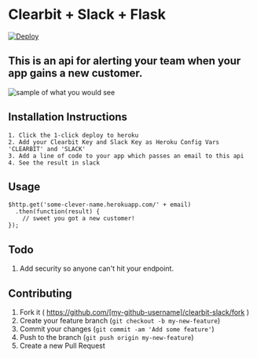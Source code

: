 # Clearbit + Slack + Flask

[![Deploy](https://www.herokucdn.com/deploy/button.png)](https://heroku.com/deploy)

## This is an api for alerting your team when your app gains a new customer.

![sample of what you would see](https://www.dropbox.com/s/4kte9bc1ubfal07/Screenshot%202015-07-05%2018.03.44.png?dl=0)

## Installation Instructions

```
1. Click the 1-click deploy to heroku
2. Add your Clearbit Key and Slack Key as Heroku Config Vars 'CLEARBIT' and 'SLACK'
3. Add a line of code to your app which passes an email to this api
4. See the result in slack
``` 

## Usage

```
$http.get('some-clever-name.herokuapp.com/' + email)
  .then(function(result) {
    // sweet you got a new customer!
});
```

## Todo

1. Add security so anyone can't hit your endpoint.

## Contributing

1. Fork it ( https://github.com/[my-github-username]/clearbit-slack/fork )
2. Create your feature branch (`git checkout -b my-new-feature`)
3. Commit your changes (`git commit -am 'Add some feature'`)
4. Push to the branch (`git push origin my-new-feature`)
5. Create a new Pull Request